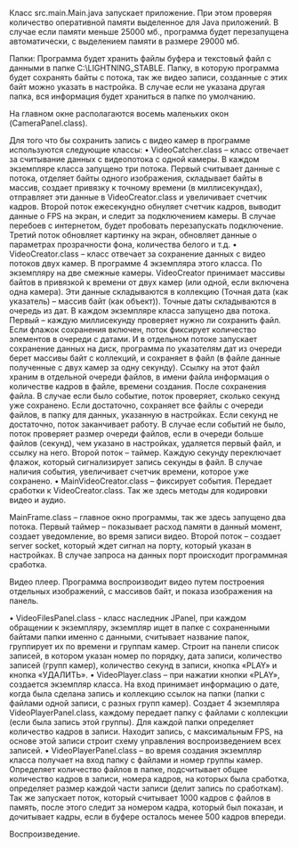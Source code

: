Класс src.main.Main.java запускает приложение. При этом проверяя количество оперативной памяти выделенное для Java приложений.
В случае если памяти меньше 25000 мб., программа будет перезапущена автоматически, с выделением памяти в размере 29000 мб.


Папки: Программа будет хранить файлы буфера и текстовый файл с данными в папке C:\LIGHTNING_STABLE\. Папку, в которую программа будет сохранять байты с потока, так же видео записи, созданные с этих байт можно указать в настройка. В случае если не указана другая папка, вся информация будет храниться в папке по умолчанию. 

На главном окне располагаются восемь маленьких окон (CameraPanel.class).

Для того что бы  сохранить запись с видео камер в программе используются следующие классы: 
•	VideoCatcher.class – класс отвечает за считывание данных с видеопотока с одной камеры. В каждом экземпляре класса запущено три потока. Первый считывает данные с потока, отделяет байты одного изображения, складывает байты в массив, создает привязку к точному времени (в миллисекундах), отправляет эти данные в VideoCreator.class и увеличивает счетчик кадров. Второй поток ежесекундно обнуляет счетчик кадров, выводит данные о FPS на экран, и следит за подключением камеры. В случае перебоев с интернетом, будет пробовать перезапускать подключение. Третий поток обновляет картинку на экран, обновляет данные о параметрах прозрачности фона, количества белого и т.д. 
•	VideoCreator.class – класс отвечает за сохранение данных с видео потоков двух камер. В программе 4 экземпляра этого класса. По экземпляру на две смежные камеры. VideoCreator принимает массивы байтов в привязкой к времени от двух камер (или одной, если включена одна камера). Эти данные складываются в коллекцию (Точная дата (как указатель) – массив байт (как объект)). Точные даты складываются в очередь из дат. В каждом экземпляре класса запущено два потока. Первый – каждую миллисекунду проверяет нужно ли сохранить файл. Если флажок сохранения включен, поток фиксирует количество элементов в очереди с датами. И в отдельном потоке запускает сохранение данных на диск, программа по указателям дат из очереди берет массивы байт с коллекций, и сохраняет в файл (в файле данные полученные с двух камер за одну секунду). Ссылку на этот файл храним в отдельной очереди файлов, в имени файла информация о количестве кадров в файле, времени создания. После сохранения файла. В случае если было событие, поток проверяет, сколько секунд уже сохранено. Если достаточно, сохраняет все файлы с очереди файлов, в папку для данных, указанную в настройках. Если секунд не достаточно, поток заканчивает работу. В случае если событий не было, поток проверяет размер очереди файлов, если в очереди больше файлов (секунд), чем указано в настройках, удаляется первый файл, и ссылку на него. Второй поток – таймер. Каждую секунду переключает флажок, который сигнализирует запись секунды в файл. В случае наличия события, увеличивает счетчик времени, которое уже сохранено. 
•	MainVideoCreator.class – фиксирует события. Передает сработки к VideoCreator.class. Так же здесь методы для кодировки видео и аудио.


MainFrame.class – главное окно программы, так же здесь запущено два потока. Первый таймер – показывает расход памяти в данный момент, создает уведомление, во время записи видео. Второй поток – создает server socket, который ждет сигнал на порту, который указан в настройках. В случае запроса на данных порт происходит программная сработка. 

Видео плеер.
Программа воспроизводит видео путем построения отдельных изображений, с массивов байт, и показа изображения на панель. 

•	VideoFilesPanel.class - класс наследник JPanel, при каждом обращении к экземпляру, экземпляр ищет  в папке с сохраненными байтами папки именно с данными, считывает название папок, группирует их по времени и группам камер. Строит на панели список записей, в котором указан номер по порядку, дата записи, количество записей (групп камер), количество секунд в записи, кнопка «PLAY» и кнопка «УДАЛИТЬ». 
•	VideoPlayer.class – при нажатии кнопки «PLAY», создается экземпляр класса. На вход принимает информацию о дате, когда была сделана запись и коллекцию ссылок на папки (папки с файлами одной записи, с разных групп камер). Создает 4 экземпляра VideoPlayerPanel.class, каждому передает папку с файлами с коллекции (если была запись этой группы). Для каждой папки определяет количество кадров в записи. Находит запись, с максимальным FPS, на основе этой записи строит схему управления воспроизведением всех записей. 
•	VideoPlayerPanel.class – во время создания экземпляр класса получает на вход папку с файлами и номер группы камер.  Определяет количество файлов в папке, подсчитывает общее количество кадров в записи, номера кадров, на которых была сработка, определяет размер каждой части записи (делит запись по сработкам). Так же запускает поток, который считывает 1000 кадров с файлов в память, после этого следит за номером кадра, который был показан, и дочитывает кадры, если в буфере осталось менее 500 кадров впереди.


Воспроизведение.



